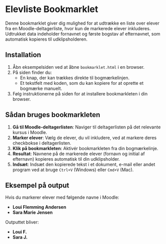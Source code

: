 # Elevliste Bookmarklet

Denne bookmarklet giver dig mulighed for at udtrække en liste over elever fra en Moodle-deltagerliste, hvor kun de markerede elever inkluderes. Udtrukket data indeholder fornavnet og første bogstav af efternavnet, som automatisk kopieres til udklipsholderen.

## Installation

1. Åbn eksempelsiden ved at åbne `bookmarklet.html` i en browser.
2. På siden finder du:
   - En knap, der kan trækkes direkte til bogmærkelinjen.
   - Et tekstfelt med koden, som du kan kopiere for at oprette et bogmærke manuelt.
3. Følg instruktionerne på siden for at installere bookmarkleten i din browser.

## Sådan bruges bookmarkleten

1. **Gå til Moodle-deltagerlisten**: Naviger til deltagerlisten på det relevante kursus i Moodle.
2. **Marker elever**: Vælg de elever, du vil inkludere, ved at markere deres checkbokse i deltagerlisten.
3. **Klik på bookmarkleten**: Aktivér bookmarkleten fra din bogmærkelinje.
4. **Resultat**: Navnene på de markerede elever (fornavn og initial af efternavn) kopieres automatisk til din udklipsholder.
5. **Indsæt**: Indsæt den kopierede tekst i et dokument, e-mail eller andet program ved at bruge `Ctrl+V` (Windows) eller `Cmd+V` (Mac).

## Eksempel på output

Hvis du markerer elever med følgende navne i Moodle:
- **Loui Flemming Andersen**
- **Sara Marie Jensen**

Outputtet bliver:
- **Loui F.**
- **Sara J.**